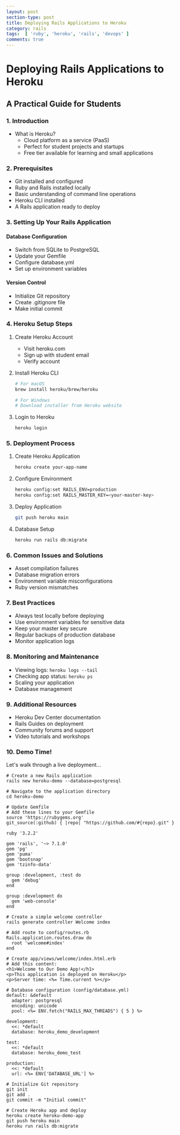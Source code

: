 ```yaml
---
layout: post
section-type: post
title: Deploying Rails Applications to Heroku
category: rails
tags:  [ 'ruby', 'heroku', 'rails', 'devops' ]
comments: true
---
```


# Deploying Rails Applications to Heroku
## A Practical Guide for Students

### 1. Introduction
- What is Heroku?
  - Cloud platform as a service (PaaS)
  - Perfect for student projects and startups
  - Free tier available for learning and small applications

### 2. Prerequisites
- Git installed and configured
- Ruby and Rails installed locally
- Basic understanding of command line operations
- Heroku CLI installed
- A Rails application ready to deploy

### 3. Setting Up Your Rails Application
#### Database Configuration
- Switch from SQLite to PostgreSQL
- Update your Gemfile
- Configure database.yml
- Set up environment variables

#### Version Control
- Initialize Git repository
- Create .gitignore file
- Make initial commit

### 4. Heroku Setup Steps
1. Create Heroku Account
   - Visit heroku.com
   - Sign up with student email
   - Verify account

2. Install Heroku CLI
   ```bash
   # For macOS
   brew install heroku/brew/heroku

   # For Windows
   # Download installer from Heroku website
   ```

3. Login to Heroku
   ```bash
   heroku login
   ```

### 5. Deployment Process
1. Create Heroku Application
   ```bash
   heroku create your-app-name
   ```

2. Configure Environment
   ```bash
   heroku config:set RAILS_ENV=production
   heroku config:set RAILS_MASTER_KEY=<your-master-key>
   ```

3. Deploy Application
   ```bash
   git push heroku main
   ```

4. Database Setup
   ```bash
   heroku run rails db:migrate
   ```

### 6. Common Issues and Solutions
- Asset compilation failures
- Database migration errors
- Environment variable misconfigurations
- Ruby version mismatches

### 7. Best Practices
- Always test locally before deploying
- Use environment variables for sensitive data
- Keep your master key secure
- Regular backups of production database
- Monitor application logs

### 8. Monitoring and Maintenance
- Viewing logs: `heroku logs --tail`
- Checking app status: `heroku ps`
- Scaling your application
- Database management

### 9. Additional Resources
- Heroku Dev Center documentation
- Rails Guides on deployment
- Community forums and support
- Video tutorials and workshops

### 10. Demo Time!
Let's walk through a live deployment...

```
# Create a new Rails application
rails new heroku-demo --database=postgresql

# Navigate to the application directory
cd heroku-demo

# Update Gemfile
# Add these lines to your Gemfile
source 'https://rubygems.org'
git_source(:github) { |repo| "https://github.com/#{repo}.git" }

ruby '3.2.2'

gem 'rails', '~> 7.1.0'
gem 'pg'
gem 'puma'
gem 'bootsnap'
gem 'tzinfo-data'

group :development, :test do
  gem 'debug'
end

group :development do
  gem 'web-console'
end

# Create a simple welcome controller
rails generate controller Welcome index

# Add route to config/routes.rb
Rails.application.routes.draw do
  root 'welcome#index'
end

# Create app/views/welcome/index.html.erb
# Add this content:
<h1>Welcome to Our Demo App!</h1>
<p>This application is deployed on Heroku</p>
<p>Server time: <%= Time.current %></p>

# Database configuration (config/database.yml)
default: &default
  adapter: postgresql
  encoding: unicode
  pool: <%= ENV.fetch("RAILS_MAX_THREADS") { 5 } %>

development:
  <<: *default
  database: heroku_demo_development

test:
  <<: *default
  database: heroku_demo_test

production:
  <<: *default
  url: <%= ENV['DATABASE_URL'] %>

# Initialize Git repository
git init
git add .
git commit -m "Initial commit"

# Create Heroku app and deploy
heroku create heroku-demo-app
git push heroku main
heroku run rails db:migrate
```
